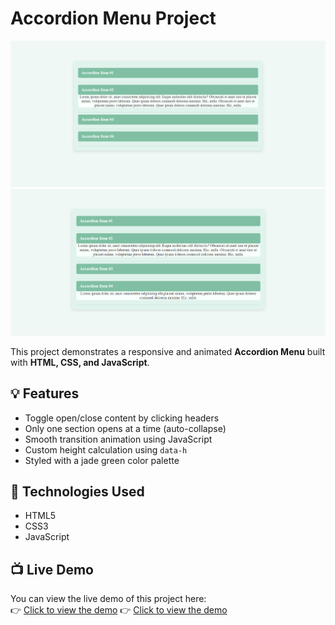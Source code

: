 # Accordion Menu Project

![Accordion Screenshot](image/Screenshot%202025-07-31%20192541.png)
![Screenshot 2](image/Screenshot%202025-07-31%20192610.png)

This project demonstrates a responsive and animated **Accordion Menu** built with **HTML, CSS, and JavaScript**.

## 💡 Features

- Toggle open/close content by clicking headers
- Only one section opens at a time (auto-collapse)
- Smooth transition animation using JavaScript
- Custom height calculation using `data-h` 
- Styled with a jade green color palette

## 📁 Technologies Used

- HTML5
- CSS3 
- JavaScript

## 📺 Live Demo

You can view the live demo of this project here:  
👉 [Click to view the demo](https://setarehomadian80.github.io/AccordionMenuProject/)
👉 [Click to view the demo](https://setarehomadian80.github.io/AccordionMenuProject/index2.html)
